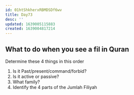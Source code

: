 ```yaml
---
id: 01htShkherxRBMDSDf6wv
title: Day73
desc: ''
updated: 1639005115883
created: 1639004817214
---
```


## What to do when you see a fil in Quran

Determine these 4 things in this order

1. Is it Past/present/command/forbid?
2. Is it active or passive?
3. What family?
4. Identify the 4 parts of the Jumlah Filiyah

